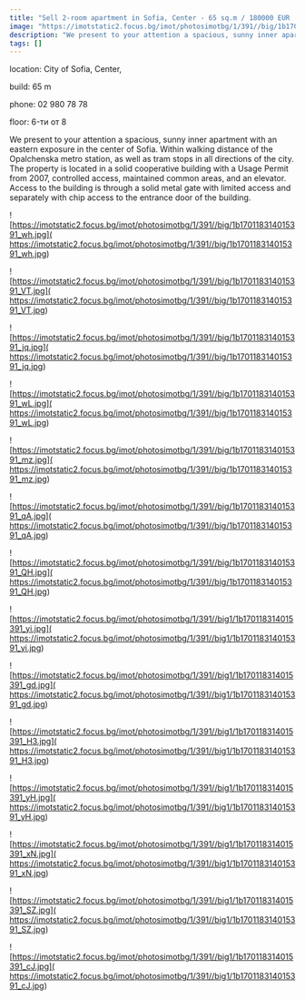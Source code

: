 ```yaml
---
title: "Sell 2-room apartment in Sofia, Center - 65 sq.m / 180000 EUR :: imot.bg Advertisement"
image: "https://imotstatic2.focus.bg/imot/photosimotbg/1/391//big/1b170118314015391_dC.jpg"
description: "We present to your attention a spacious, sunny inner apartment with an eastern exposure in the center of Sofia. Within walking distance of the Opalchenska metro station, as well as tram stops in all directions of the city. The property is located in a solid cooperative building with a Usage Permit from 2007, controlled access, maintained common areas, and an elevator. Access to the building is through a solid metal gate with limited access and separately with chip access to the entrance door of the building."
tags: []
---
```


location: City of Sofia, Center,

build: 65 m

phone: 02 980 78 78

floor: 6-ти от 8

We present to your attention a spacious, sunny inner apartment with an eastern exposure in the center of Sofia. Within walking distance of the Opalchenska metro station, as well as tram stops in all directions of the city. The property is located in a solid cooperative building with a Usage Permit from 2007, controlled access, maintained common areas, and an elevator. Access to the building is through a solid metal gate with limited access and separately with chip access to the entrance door of the building.


![https://imotstatic2.focus.bg/imot/photosimotbg/1/391//big/1b170118314015391_wh.jpg]( https://imotstatic2.focus.bg/imot/photosimotbg/1/391//big/1b170118314015391_wh.jpg)


![https://imotstatic2.focus.bg/imot/photosimotbg/1/391//big/1b170118314015391_VT.jpg]( https://imotstatic2.focus.bg/imot/photosimotbg/1/391//big/1b170118314015391_VT.jpg)


![https://imotstatic2.focus.bg/imot/photosimotbg/1/391//big/1b170118314015391_jq.jpg]( https://imotstatic2.focus.bg/imot/photosimotbg/1/391//big/1b170118314015391_jq.jpg)


![https://imotstatic2.focus.bg/imot/photosimotbg/1/391//big/1b170118314015391_wL.jpg]( https://imotstatic2.focus.bg/imot/photosimotbg/1/391//big/1b170118314015391_wL.jpg)


![https://imotstatic2.focus.bg/imot/photosimotbg/1/391//big/1b170118314015391_mz.jpg]( https://imotstatic2.focus.bg/imot/photosimotbg/1/391//big/1b170118314015391_mz.jpg)


![https://imotstatic2.focus.bg/imot/photosimotbg/1/391//big/1b170118314015391_qA.jpg]( https://imotstatic2.focus.bg/imot/photosimotbg/1/391//big/1b170118314015391_qA.jpg)


![https://imotstatic2.focus.bg/imot/photosimotbg/1/391//big/1b170118314015391_QH.jpg]( https://imotstatic2.focus.bg/imot/photosimotbg/1/391//big/1b170118314015391_QH.jpg)


![https://imotstatic2.focus.bg/imot/photosimotbg/1/391//big1/1b170118314015391_yi.jpg]( https://imotstatic2.focus.bg/imot/photosimotbg/1/391//big1/1b170118314015391_yi.jpg)


![https://imotstatic2.focus.bg/imot/photosimotbg/1/391//big1/1b170118314015391_gd.jpg]( https://imotstatic2.focus.bg/imot/photosimotbg/1/391//big1/1b170118314015391_gd.jpg)


![https://imotstatic2.focus.bg/imot/photosimotbg/1/391//big1/1b170118314015391_H3.jpg]( https://imotstatic2.focus.bg/imot/photosimotbg/1/391//big1/1b170118314015391_H3.jpg)


![https://imotstatic2.focus.bg/imot/photosimotbg/1/391//big1/1b170118314015391_yH.jpg]( https://imotstatic2.focus.bg/imot/photosimotbg/1/391//big1/1b170118314015391_yH.jpg)


![https://imotstatic2.focus.bg/imot/photosimotbg/1/391//big1/1b170118314015391_xN.jpg]( https://imotstatic2.focus.bg/imot/photosimotbg/1/391//big1/1b170118314015391_xN.jpg)


![https://imotstatic2.focus.bg/imot/photosimotbg/1/391//big1/1b170118314015391_SZ.jpg]( https://imotstatic2.focus.bg/imot/photosimotbg/1/391//big1/1b170118314015391_SZ.jpg)


![https://imotstatic2.focus.bg/imot/photosimotbg/1/391//big1/1b170118314015391_cJ.jpg]( https://imotstatic2.focus.bg/imot/photosimotbg/1/391//big1/1b170118314015391_cJ.jpg)


